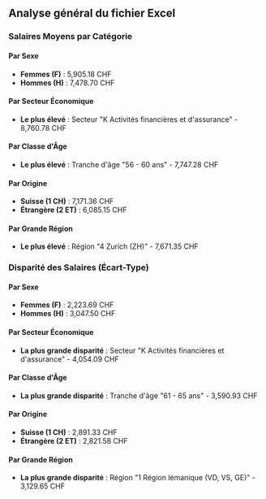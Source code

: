## Analyse général du fichier Excel

### Salaires Moyens par Catégorie

#### Par Sexe
- **Femmes (F)** : 5,905.18 CHF
- **Hommes (H)** : 7,478.70 CHF

#### Par Secteur Économique
- **Le plus élevé** : Secteur "K Activités financières et d'assurance" - 8,760.78 CHF

#### Par Classe d'Âge
- **Le plus élevé** : Tranche d'âge "56 - 60 ans" - 7,747.28 CHF

#### Par Origine
- **Suisse (1 CH)** : 7,171.36 CHF
- **Étrangère (2 ET)** : 6,085.15 CHF

#### Par Grande Région
- **Le plus élevé** : Région "4 Zurich (ZH)" - 7,671.35 CHF

### Disparité des Salaires (Écart-Type)

#### Par Sexe
- **Femmes (F)** : 2,223.69 CHF
- **Hommes (H)** : 3,047.50 CHF

#### Par Secteur Économique
- **La plus grande disparité** : Secteur "K Activités financières et d'assurance" - 4,054.09 CHF

#### Par Classe d'Âge
- **La plus grande disparité** : Tranche d'âge "61 - 65 ans" - 3,590.93 CHF

#### Par Origine
- **Suisse (1 CH)** : 2,891.33 CHF
- **Étrangère (2 ET)** : 2,821.58 CHF

#### Par Grande Région
- **La plus grande disparité** : Région "1 Région lémanique (VD, VS, GE)" - 3,129.65 CHF